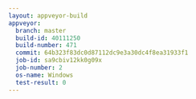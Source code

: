 ```yaml
---
layout: appveyor-build
appveyor:
  branch: master
  build-id: 40111250
  build-number: 471
  commit: 64b323f83dc0d87112dc9e3a30dc4f8ea31933f1
  job-id: sa9cbiv12kk0g09x
  job-number: 2
  os-name: Windows
  test-result: 0
---
```

